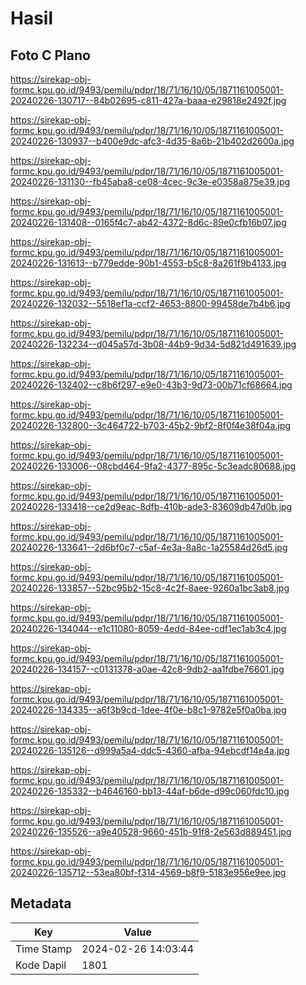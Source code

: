 # Hasil

## Foto C Plano

https://sirekap-obj-formc.kpu.go.id/9493/pemilu/pdpr/18/71/16/10/05/1871161005001-20240226-130717--84b02695-c811-427a-baaa-e29818e2492f.jpg

https://sirekap-obj-formc.kpu.go.id/9493/pemilu/pdpr/18/71/16/10/05/1871161005001-20240226-130937--b400e9dc-afc3-4d35-8a6b-21b402d2600a.jpg

https://sirekap-obj-formc.kpu.go.id/9493/pemilu/pdpr/18/71/16/10/05/1871161005001-20240226-131130--fb45aba8-ce08-4cec-9c3e-e0358a875e39.jpg

https://sirekap-obj-formc.kpu.go.id/9493/pemilu/pdpr/18/71/16/10/05/1871161005001-20240226-131408--0165f4c7-ab42-4372-8d6c-89e0cfb16b07.jpg

https://sirekap-obj-formc.kpu.go.id/9493/pemilu/pdpr/18/71/16/10/05/1871161005001-20240226-131613--b779edde-90b1-4553-b5c8-8a261f9b4133.jpg

https://sirekap-obj-formc.kpu.go.id/9493/pemilu/pdpr/18/71/16/10/05/1871161005001-20240226-132032--5518ef1a-ccf2-4653-8800-99458de7b4b6.jpg

https://sirekap-obj-formc.kpu.go.id/9493/pemilu/pdpr/18/71/16/10/05/1871161005001-20240226-132234--d045a57d-3b08-44b9-9d34-5d821d491639.jpg

https://sirekap-obj-formc.kpu.go.id/9493/pemilu/pdpr/18/71/16/10/05/1871161005001-20240226-132402--c8b6f297-e9e0-43b3-9d73-00b71cf68664.jpg

https://sirekap-obj-formc.kpu.go.id/9493/pemilu/pdpr/18/71/16/10/05/1871161005001-20240226-132800--3c464722-b703-45b2-9bf2-8f0f4e38f04a.jpg

https://sirekap-obj-formc.kpu.go.id/9493/pemilu/pdpr/18/71/16/10/05/1871161005001-20240226-133006--08cbd464-9fa2-4377-895c-5c3eadc80688.jpg

https://sirekap-obj-formc.kpu.go.id/9493/pemilu/pdpr/18/71/16/10/05/1871161005001-20240226-133418--ce2d9eac-8dfb-410b-ade3-83609db47d0b.jpg

https://sirekap-obj-formc.kpu.go.id/9493/pemilu/pdpr/18/71/16/10/05/1871161005001-20240226-133641--2d6bf0c7-c5af-4e3a-8a8c-1a25584d26d5.jpg

https://sirekap-obj-formc.kpu.go.id/9493/pemilu/pdpr/18/71/16/10/05/1871161005001-20240226-133857--52bc95b2-15c8-4c2f-8aee-9260a1bc3ab8.jpg

https://sirekap-obj-formc.kpu.go.id/9493/pemilu/pdpr/18/71/16/10/05/1871161005001-20240226-134044--e1c11080-8059-4edd-84ee-cdf1ec1ab3c4.jpg

https://sirekap-obj-formc.kpu.go.id/9493/pemilu/pdpr/18/71/16/10/05/1871161005001-20240226-134157--c0131378-a0ae-42c8-9db2-aa1fdbe76601.jpg

https://sirekap-obj-formc.kpu.go.id/9493/pemilu/pdpr/18/71/16/10/05/1871161005001-20240226-134335--a6f3b9cd-1dee-4f0e-b8c1-9782e5f0a0ba.jpg

https://sirekap-obj-formc.kpu.go.id/9493/pemilu/pdpr/18/71/16/10/05/1871161005001-20240226-135126--d999a5a4-ddc5-4360-afba-94ebcdf14e4a.jpg

https://sirekap-obj-formc.kpu.go.id/9493/pemilu/pdpr/18/71/16/10/05/1871161005001-20240226-135332--b4646160-bb13-44af-b6de-d99c060fdc10.jpg

https://sirekap-obj-formc.kpu.go.id/9493/pemilu/pdpr/18/71/16/10/05/1871161005001-20240226-135526--a9e40528-9660-451b-91f8-2e563d889451.jpg

https://sirekap-obj-formc.kpu.go.id/9493/pemilu/pdpr/18/71/16/10/05/1871161005001-20240226-135712--53ea80bf-f314-4569-b8f9-5183e956e9ee.jpg


## Metadata

| Key        | Value               |
| ---------- | ------------------- |
| Time Stamp | 2024-02-26 14:03:44 |
| Kode Dapil | 1801                |



